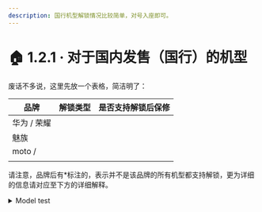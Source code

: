 ```yaml
---
description: 国行机型解锁情况比较简单，对号入座即可。
---
```


# 🏠 1.2.1 · 对于国内发售（国行）的机型

废话不多说，这里先放一个表格，简洁明了：

| 品牌      | 解锁类型 | 是否支持解锁后保修 |
| ------- | ---- | --------- |
| 华为 / 荣耀 |      |           |
| 魅族      |      |           |
| moto /  |      |           |
|         |      |           |

请注意，品牌后有\*标注的，表示并不是该品牌的所有机型都支持解锁，更为详细的信息请对应至下方的详细解释。

<details>

<summary>Model test</summary>



</details>
